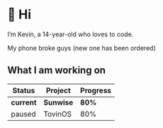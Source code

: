 # 👋 Hi

I’m Kevin, a 14-year-old who loves to code.

My phone broke guys (new one has been ordered)
## What I am working on
|Status|Project|Progress|
|-------|-------|--------|
|**current**|**Sunwise**|**80%**|
|paused|TovinOS|80%|

